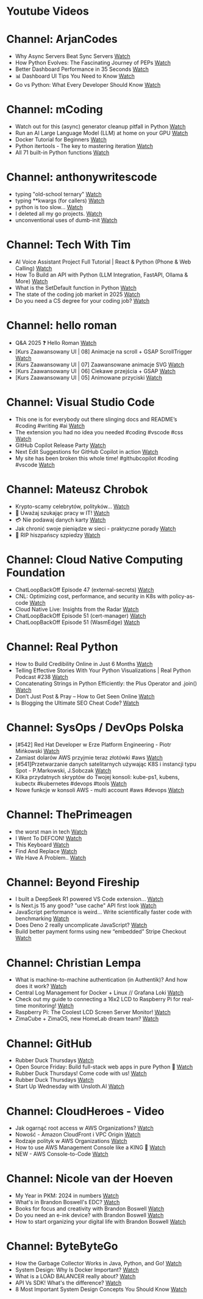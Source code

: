 
Youtube Videos
==============

# Channel: ArjanCodes
  
 - Why Async Servers Beat Sync Servers  [Watch](https://youtu.be/-qgfkLmx0WM)  
 - How Python Evolves: The Fascinating Journey of PEPs  [Watch](https://youtu.be/TzpOdpdX7pE)  
 - Better Dashboard Performance in 35 Seconds  [Watch](https://youtu.be/0kE0qewcIfM)  
 - 📊 Dashboard UI Tips You Need to Know  [Watch](https://youtu.be/q7OGeOKziUM)  
 - Go vs Python: What Every Developer Should Know  [Watch](https://youtu.be/bhIrmT4uf1M)
# Channel: mCoding
  
 - Watch out for this (async) generator cleanup pitfall in Python  [Watch](https://youtu.be/N56Jrqc7SBk)  
 - Run an AI Large Language Model (LLM) at home on your GPU  [Watch](https://youtu.be/RejIVgfER-4)  
 - Docker Tutorial for Beginners  [Watch](https://youtu.be/b0HMimUb4f0)  
 - Python itertools - The key to mastering iteration  [Watch](https://youtu.be/1p7xa_BHYDs)  
 - All 71 built-in Python functions  [Watch](https://youtu.be/7Qu_KXc7xSI)
# Channel: anthonywritescode
  
 - typing "old-school ternary"  [Watch](https://youtu.be/BeKdKpw5StU)  
 - typing **kwargs (for callers)  [Watch](https://youtu.be/Nb2mIrfUHNw)  
 - python is too slow...  [Watch](https://youtu.be/FFoeU3t-N4c)  
 - I deleted all my go projects.  [Watch](https://youtu.be/xuv9A7CJF54)  
 - unconventional uses of dumb-init  [Watch](https://youtu.be/thqnRzzXZvQ)
# Channel: Tech With Tim
  
 - AI Voice Assistant Project Full Tutorial | React & Python (Phone & Web Calling)  [Watch](https://youtu.be/h0FyNmnFk6o)  
 - How To Build an API with Python (LLM Integration, FastAPI, Ollama & More)  [Watch](https://youtu.be/cy6EAp4iNN4)  
 - What is the SetDefault function in Python  [Watch](https://youtu.be/4YY13fIVtlk)  
 - The state of the coding job market in 2025  [Watch](https://youtu.be/0D83-b9kt48)  
 - Do you need a CS degree for your coding job?  [Watch](https://youtu.be/MpYXk8v-7-U)
# Channel: hello roman
  
 - Q&A 2025 ❓ Hello Roman  [Watch](https://youtu.be/8aCN2-puJpM)  
 - [Kurs Zaawansowany UI | 08] Animacje na scroll + GSAP ScrollTrigger  [Watch](https://youtu.be/srkezHzMCPU)  
 - [Kurs Zaawansowany UI | 07] Zaawansowane animacje SVG  [Watch](https://youtu.be/Jbwut40SnAY)  
 - [Kurs Zaawansowany UI | 06] Ciekawe przejścia + GSAP  [Watch](https://youtu.be/7rtNmrVIxA8)  
 - [Kurs Zaawansowany UI | 05] Animowane przyciski  [Watch](https://youtu.be/uUqrqnTlHf4)
# Channel: Visual Studio Code
  
 - This one is for everybody out there slinging docs and README’s #coding  #writing  #ai  [Watch](https://youtu.be/80ph9RYLct8)  
 - The extension you had no idea you needed #coding #vscode #css  [Watch](https://youtu.be/oVS-NPxGZmE)  
 - GitHub Copilot Release Party  [Watch](https://youtu.be/yzl7RtJZCEE)  
 - Next Edit Suggestions for GitHub Copilot in action  [Watch](https://youtu.be/zPUvU6XYhpw)  
 - My site has been broken this whole time! #githubcopilot #coding #vscode  [Watch](https://youtu.be/GPMWEBOwMCA)
# Channel: Mateusz Chrobok
  
 - Krypto-scamy celebrytów, polityków…  [Watch](https://youtu.be/o5ifKmdyeNI)  
 - 👺 Uważaj szukając pracy w IT!  [Watch](https://youtu.be/t0CAfOBkae8)  
 - 💳 Nie podawaj danych karty  [Watch](https://youtu.be/TAI15StZ3m0)  
 - Jak chronić swoje pieniądze w sieci - praktyczne porady  [Watch](https://youtu.be/wdFv1NQqlaw)  
 - 👻 RIP hiszpańscy szpiedzy  [Watch](https://youtu.be/vhmAM9E5AYs)
# Channel: Cloud Native Computing Foundation
  
 - ChatLoopBackOff Episode 47 (external-secrets)  [Watch](https://youtu.be/F1VRkXR1UG0)  
 - CNL: Optimizing cost, performance, and security in K8s with policy-as-code  [Watch](https://youtu.be/O5YBwJO6FCw)  
 - Cloud Native Live: Insights from the Radar  [Watch](https://youtu.be/Sxnqk6EoB-s)  
 - ChatLoopBackOff Episode 51 (cert-manager)  [Watch](https://youtu.be/UR64KulZDCM)  
 - ChatLoopBackOff Episode 51 (WasmEdge)  [Watch](https://youtu.be/Cxz7pC9Lq2k)
# Channel: Real Python
  
 - How to Build Credibility Online in Just 6 Months  [Watch](https://youtu.be/XCsQjlOLqjY)  
 - Telling Effective Stories With Your Python Visualizations | Real Python Podcast #238  [Watch](https://youtu.be/z5XAFyWqzl0)  
 - Concatenating Strings in Python Efficiently: the Plus Operator and .join()  [Watch](https://youtu.be/ceDnOVc4eaE)  
 - Don’t Just Post & Pray – How to Get Seen Online  [Watch](https://youtu.be/I1vXNnOo9Bo)  
 - Is Blogging the Ultimate SEO Cheat Code?  [Watch](https://youtu.be/Wxat8IeZ-LA)
# Channel: SysOps / DevOps Polska
  
 - [#542] Red Hat Developer w Erze Platform Engineering - Piotr Mińkowski  [Watch](https://youtu.be/5mcnV60ckPg)  
 - Zamiast dolarów AWS przyjmie teraz złotówki #aws  [Watch](https://youtu.be/jnjCOTvmpjU)  
 - [#541]Przetwarzanie danych satelitarnych używając K8S i instancji typu Spot - P.Markowski, J.Sobczak  [Watch](https://youtu.be/vQ86Y9RX0Bg)  
 - Kilka przydatnych skryptów do Twojej konsoli: kube-ps1, kubens, kubectx #kubernetes #devops #tools  [Watch](https://youtu.be/59aCpkarSHw)  
 - Nowe funkcje w konsoli AWS - multi account #aws #devops  [Watch](https://youtu.be/ECQmtAYrTgg)
# Channel: ThePrimeagen
  
 - the worst man in tech  [Watch](https://youtu.be/A_XGsAl-LqY)  
 - I Went To DEFCON!  [Watch](https://youtu.be/GwcFxTuMYmU)  
 - This Keyboard  [Watch](https://youtu.be/dhuX9t2j5Hc)  
 - Find And Replace  [Watch](https://youtu.be/v2a6Nv7RSd0)  
 - We Have A Problem..  [Watch](https://youtu.be/1-0r90bm6CE)
# Channel: Beyond Fireship
  
 - I built a DeepSeek R1 powered VS Code extension…  [Watch](https://youtu.be/clJCDHml2cA)  
 - Is Next.js 15 any good? "use cache" API first look  [Watch](https://youtu.be/xWkozeculPo)  
 - JavaScript performance is weird... Write scientifically faster code with benchmarking  [Watch](https://youtu.be/_pWA4rbzvIg)  
 - Does Deno 2 really uncomplicate JavaScript?  [Watch](https://youtu.be/8IHhvkaVqVE)  
 - Build better payment forms using new “embedded” Stripe Checkout  [Watch](https://youtu.be/7WFXl4-aCxs)
# Channel: Christian Lempa
  
 - What is machine-to-machine authentication (in Authentik)? And how does it work?  [Watch](https://youtu.be/bS_Pey6yAjA)  
 - Central Log Management for Docker + Linux // Grafana Loki  [Watch](https://youtu.be/KK9FI4OfPUY)  
 - Check out my guide to connecting a 16x2 LCD to Raspberry Pi for real-time monitoring!  [Watch](https://youtu.be/Ea8ME7omdlM)  
 - Raspberry Pi: The Coolest LCD Screen Server Monitor!  [Watch](https://youtu.be/EzxhX0OFCl8)  
 - ZimaCube + ZimaOS, new HomeLab dream team?  [Watch](https://youtu.be/cpq1UWeSEWA)
# Channel: GitHub
  
 - Rubber Duck Thursdays  [Watch](https://youtu.be/l4oAFiEFrl0)  
 - Open Source Friday: Build full-stack web apps in pure Python 🐍  [Watch](https://youtu.be/FPOpXOqDsyE)  
 - Rubber Duck Thursdays! Come code with us!  [Watch](https://youtu.be/YKufzUw1Xuo)  
 - Rubber Duck Thursdays  [Watch](https://youtu.be/ZRgADkVL4Jo)  
 - Start Up Wednesday with Unsloth.AI  [Watch](https://youtu.be/lyVxD0bJDOk)
# Channel: CloudHeroes - Video
  
 - Jak ogarnąć root access w AWS Organizations?  [Watch](https://youtu.be/q5Lyj7RYxBk)  
 - Nowość - Amazon CloudFront i VPC Origin  [Watch](https://youtu.be/QEpjk36AEIA)  
 - Rodzaje polityk w AWS Organizations  [Watch](https://youtu.be/IuSgrk7LA_4)  
 - How to use AWS Management Console like a KING 👑  [Watch](https://youtu.be/Ki3U10-tC7U)  
 - NEW - AWS Console-to-Code  [Watch](https://youtu.be/_usWUKodGy8)
# Channel: Nicole van der Hoeven
  
 - My Year in PKM: 2024 in numbers  [Watch](https://youtu.be/NxCZ8GaM-Vw)  
 - What's in Brandon Boswell's EDC?  [Watch](https://youtu.be/Noswl0jCA4k)  
 - Books for focus and creativity with Brandon Boswell  [Watch](https://youtu.be/Ugc4U8Rx7RM)  
 - Do you need an e-ink device? with Brandon Boswell  [Watch](https://youtu.be/uUKPV6mWMFM)  
 - How to start organizing your digital life with Brandon Boswell  [Watch](https://youtu.be/Ykhyw3T3ICU)
# Channel: ByteByteGo
  
 - How the Garbage Collector Works in Java, Python, and Go!  [Watch](https://youtu.be/3Kqal7QaCCM)  
 - System Design: Why Is Docker Important?  [Watch](https://youtu.be/QEzbZKtLi-g)  
 - What is a LOAD BALANCER really about?  [Watch](https://youtu.be/LQuuoHTyYz8)  
 - API Vs SDK! What's the difference?  [Watch](https://youtu.be/GhX8sNyFo5w)  
 - 8 Most Important System Design Concepts You Should Know  [Watch](https://youtu.be/BTjxUS_PylA)